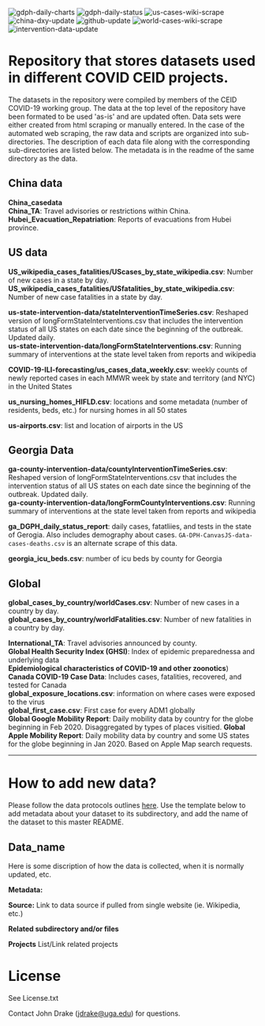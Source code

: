 
![gdph-daily-charts](https://github.com/CEIDatUGA/COVID-19-DATA/workflows/gdph-daily-charts/badge.svg)
![gdph-daily-status](https://github.com/CEIDatUGA/COVID-19-DATA/workflows/gdph-daily-status/badge.svg)
![us-cases-wiki-scrape](https://github.com/CEIDatUGA/COVID-19-DATA/workflows/us-cases-wiki-scrape/badge.svg)
![china-dxy-update](https://github.com/CEIDatUGA/COVID-19-DATA/workflows/china-dxy-update/badge.svg)
![github-update](https://github.com/CEIDatUGA/COVID-19-DATA/workflows/github-update/badge.svg)
![world-cases-wiki-scrape](https://github.com/CEIDatUGA/COVID-19-DATA/workflows/world-data-wiki-scrape/badge.svg)
![intervention-data-update](https://github.com/CEIDatUGA/COVID-19-DATA/workflows/intervention-data-update/badge.svg)

Repository that stores datasets used in different COVID CEID projects.
=======
The datasets in the repository were compiled by members of the CEID COVID-19 working group. The data at the top level of the repository have been formated to be used 'as-is' and are updated often. Data sets were either created from html scraping or manually entered. In the case of the automated web scraping, the raw data and scripts are organized into sub-directories. The description of each data file along with the corresponding sub-directories are listed below. The metadata is in the readme of the same directory as the data.


## China data
**China_casedata** </br>
**China_TA**: Travel advisories or restrictions within China. </br>
**Hubei_Evacuation_Repatriation**: Reports of evacuations from Hubei province. </br>

## US data  
**US_wikipedia_cases_fatalities/UScases_by_state_wikipedia.csv**: Number of new cases in a state by day. </br>
**US_wikipedia_cases_fatalities/USfatalities_by_state_wikipedia.csv**: Number of new case fatalities in a state by day.  </br>

**us-state-intervention-data/stateInterventionTimeSeries.csv**: Reshaped version of longFormStateInterventions.csv that includes the intervention status of all US states on each date since the beginning of the outbreak. Updated daily. </br>
**us-state-intervention-data/longFormStateInterventions.csv**: Running summary of interventions at the state level taken from reports and wikipedia

**COVID-19-ILI-forecasting/us_cases_data_weekly.csv**: weekly counts of newly reported cases in each MMWR week by state and territory (and NYC) in the United States

**us_nursing_homes_HIFLD.csv**: locations and some metadata (number of residents, beds, etc.) for nursing homes in all 50 states

**us-airports.csv**: list and location of airports in the US

## Georgia Data

**ga-county-intervention-data/countyInterventionTimeSeries.csv**: Reshaped version of longFormStateInterventions.csv that includes the intervention status of all US states on each date since the beginning of the outbreak. Updated daily. </br>
**ga-county-intervention-data/longFormCountyInterventions.csv**: Running summary of interventions at the state level taken from reports and wikipedia

**ga_DGPH_daily_status_report**: daily cases, fatatliies, and tests in the state of Gerogia. Also includes demography about cases.  `GA-DPH-CanvasJS-data-cases-deaths.csv` is an alternate scrape of this data.</br>

**georgia_icu_beds.csv**: number of icu beds by county for Georgia

## Global
**global_cases_by_country/worldCases.csv**: Number of new cases in a country by day. </br>
**global_cases_by_country/worldFatalities.csv**: Number of new fatalities in a country by day. </br>

**International_TA**: Travel advisories announced by county. </br>
**Global Health Security Index (GHSI)**: Index of epidemic preparednessa and underlying data </br>
**Epidemiological characteristics of COVID-19 and other zoonotics**)</br>
**Canada COVID-19 Case Data**: Includes cases, fatalities, recovered, and tested for Canada</br>
**global_exposure_locations.csv**: information on where cases were exposed to the virus</br>
**global_first_case.csv**: First case for every ADM1 globally</br>
**Global Google Mobility Report**: Daily mobility data by country for the globe beginning in Feb 2020. Disaggregated by types of places visitied.
**Global Apple Mobility Report**: Daily mobility data by country and some US states for the globe beginning in Jan 2020. Based on Apple Map search requests.

---





# How to add new data?

Please follow the data protocols outlines [here](https://docs.google.com/document/d/1JwN1Q8ILKEU48sDo-f44V2wLErFm29rh0TI9hMXMwEk/edit). Use the template below to add metadata about your dataset to its subdirectory, and add the name of the dataset to this master README.

## Data_name
Here is some discription of how the data is collected, when it is normally updated, etc. 

<b>Metadata:</b> 
 
<b>Source:</b> Link to data source if pulled from single website (ie. Wikipedia, etc.)

<b>Related subdirectory and/or files</b>

<b>Projects</b>
List/Link related projects

# License 
See License.txt

Contact John Drake (jdrake@uga.edu) for questions. 

